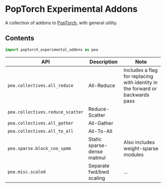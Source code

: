 # PopTorch Experimental Addons

A collection of addons to [PopTorch](https://github.com/graphcore/poptorch), with general utility.

## Contents

```python
import poptorch_experimental_addons as pea
```

| API | Description | Note |
| --- | --- | --- |
| `pea.collectives.all_reduce` | All-Reduce | Includes a flag for replacing with identity in the forward or backwards pass |
| `pea.collectives.reduce_scatter` | Reduce-Scatter | |
| `pea.collectives.all_gather` | All-Gather | |
| `pea.collectives.all_to_all` | All-To-All | |
| `pea.sparse.block_coo_spmm` | Static sparse-dense matmul | Also includes weight-sparse modules |
| `pea.misc.scaled` | Separate fwd/bwd scaling | ... |
